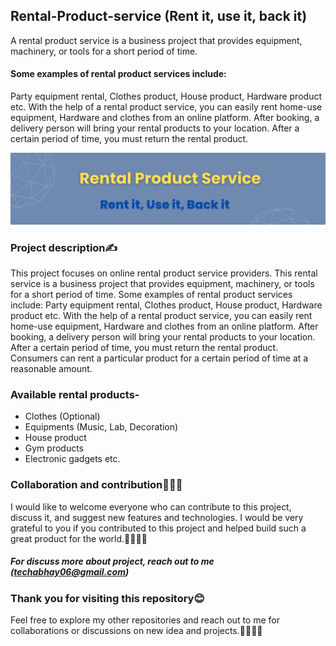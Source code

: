 
## Rental-Product-service (Rent it, use it, back it)
A rental product service is a business project that provides equipment, machinery, or tools for a short period of time.
#### Some examples of rental product services include:
Party equipment rental, Clothes product, House product, Hardware product etc. 
With the help of a rental product service, you can easily rent home-use equipment, Hardware and clothes from an online platform. 
After booking, a delivery person will bring your rental products to your location.
After a certain period of time, you must return the rental product.

![Rental  logo](https://github.com/abhaymishra24/Rental-product-service/blob/main/Blue%20Futuristic%20Technology%20Linkedln%20Banner.png)

### Project description✍️
This project focuses on online rental product service providers. This rental service is a business project that provides equipment, machinery, or tools for a short period of time. Some examples of rental product services include:
Party equipment rental, Clothes product, House product, Hardware product etc. With the help of a rental product service, you can easily rent home-use equipment, Hardware and clothes from an online platform. After booking, a delivery person will bring your rental products to your location.
After a certain period of time, you must return the rental product. Consumers can rent a particular product for a certain period of time at a reasonable amount.

### Available rental products-
- Clothes (Optional)
- Equipments (Music, Lab, Decoration)
- House product
- Gym products
- Electronic gadgets etc.

### Collaboration and contribution🤝🧑‍💻
I would like to welcome everyone who can contribute to this project, discuss it, and suggest new features and technologies. 
I would be very grateful to you if you contributed to this project and helped build such a great product for the world.🤝🧑‍💻🚀
##### For discuss more about project, reach out to me (techabhay06@gmail.com)

### Thank you for visiting this repository😊
Feel free to explore my other repositories and reach out to me for collaborations or discussions on new idea and projects.🤝🧑‍💻🚀